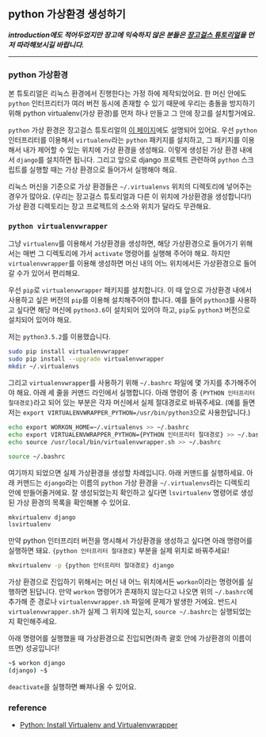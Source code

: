 ## python 가상환경 생성하기

***introduction에도 적어두었지만 장고에 익숙하지 않은 분들은
[장고걸스 튜토리얼](https://tutorial.djangogirls.org/ko/)을 먼저 따라해보시길 바랍니다.***

-----

### python 가상환경
본 튜토리얼은 리눅스 환경에서 진행한다는 가정 하에 제작되었어요.
한 머신 안에도 `python` 인터프리터가 여러 버전 동시에 존재할 수 있기 때문에
우리는 충돌을 방지하기 위해 python virtualenv(가상 환경)를 먼저 하나 만들고 그 안에 장고를 설치할거에요.

`python` 가상 환경은 장고걸스 튜토리얼의 [이 페이지](https://tutorial.djangogirls.org/ko/django_installation/)에도
설명되어 있어요. 우선 `python` 인터프리터를 이용해서 `virtualenv`라는 `python` 패키지를 설치하고,
그 패키지를 이용해서 내가 제어할 수 있는 위치에 가상 환경을 생성해요. 
이렇게 생성된 가상 환경 내에서 `django`를 설치하면 됩니다.
그리고 앞으로 django 프로젝트 관련하여 `python` 스크립트를 실행할 때는 가상 환경으로 들어가서 실행해야 해요.

리눅스 머신을 기준으로 가상 환경들은 `~/.virtualenvs` 위치의 디렉토리에 넣어주는 경우가 많아요.
(우리는 장고걸스 튜토리얼과 다른 이 위치에 가상환경을 생성합니다!)
가상 환경 디렉토리는 장고 프로젝트의 소스와 위치가 달라도 무관해요.

### `python virtualenvwrapper`
그냥 `virtualenv`를 이용해서 가상환경을 생성하면, 
해당 가상환경으로 들어가기 위해서는 매번 그 디렉토리에 가서 `activate` 명령어를 실행해 주어야 해요.
하지만 `virtualenvwrapper`를 이용해 생성하면 머신 내의 어느 위치에서든 가상환경으로 들어갈 수가 있어서 편리해요.

우선 `pip`로 `virtualenvwrapper` 패키지를 설치합니다. 
이 때 앞으로 가상환경 내에서 사용하고 싶은 버전의 `pip`를 이용해 설치해주어야 합니다.
예를 들어 `python3`를 사용하고 싶다면 해당 머신에 `python3.6`이 설치되어 있어야 하고, 
`pip`도 `python3` 버전으로 설치되어 있어야 해요.

저는 `python3.5.2`를 이용했습니다.
```bash
sudo pip install virtualenvwrapper
sudo pip install --upgrade virtualenvwrapper
mkdir ~/.virtualenvs
``` 

그리고 `virtualenvwrapper`를 사용하기 위해 `~/.bashrc` 파일에 몇 가지를 추가해주어야 해요.
아래 세 줄을 커맨드 라인에서 실행합니다.
아래 명령어 중 `{PYTHON 인터프리터 절대경로}`라고 되어 있는 부분은 각자 머신에서 실제 절대경로로 바꿔주세요.
(예를 들면 저는 `export VIRTUALENVWRAPPER_PYTHON=/usr/bin/python3`으로 사용한답니다.)
```bash
echo export WORKON_HOME=~/.virtualenvs >> ~/.bashrc
echo export VIRTUALENVWRAPPER_PYTHON={PYTHON 인터프리터 절대경로} >> ~/.bashrc
echo source /usr/local/bin/virtualenvwrapper.sh >> ~/.bashrc

source ~/.bashrc
```

여기까지 되었으면 실제 가상환경을 생성할 차례입니다. 아래 커맨드를 실행하세요.
아래 커맨드는 `django`라는 이름의 `python` 가상 환경을 `~/.virtualenvs`라는 디렉토리 안에 만들어줄거에요.
잘 생성되었는지 확인하고 싶다면 `lsvirtualenv` 명령어로 생성된 가상 환경의 목록을 확인해볼 수 있어요.
```bash
mkvirtualenv django
lsvirtualenv
```

만약 python 인터프리터 버전을 명시해서 가상환경을 생성하고 싶다면 아래 명령어를 실행하면 돼요.
`{python 인터프리터 절대경로}` 부분을 실제 위치로 바꿔주세요!
```bash
mkvirtualenv -p {python 인터프리터 절대경로} django
```

가상 환경으로 진입하기 위해서는 머신 내 어느 위치에서든 `workon`이라는 명령어를 실행하면 된답니다.
만약 `workon` 명령어가 존재하지 않는다고 나오면
위의 `~/.bashrc`에 추가해 준 경로나 `virtualenvwrapper.sh` 파일에 문제가 발생한 거에요.
반드시 `virtualenvwrapper.sh`가 실제 그 위치에 있는지, `source ~/.bashrc`는 실행되었는지 확인해주세요.

아래 명령어를 실행했을 때 가상환경으로 진입되면(좌측 괄호 안에 가상환경의 이름이 뜨면) 성공입니다!
```bash
~$ workon django
(django) ~$ 
```
`deactivate`을 실행하면 빠져나올 수 있어요.


### reference
- [Python: Install Virtualenv and Virtualenvwrapper](http://www.indjango.com/python-install-virtualenv-and-virtualenvwrapper/)
